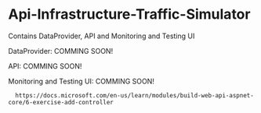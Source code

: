 # Api-Infrastructure-Traffic-Simulator
Contains DataProvider, API and Monitoring and Testing UI

  DataProvider:
      COMMING SOON!
      
  API:
      COMMING SOON!
      
  Monitoring and Testing UI:
      COMMING SOON!

      https://docs.microsoft.com/en-us/learn/modules/build-web-api-aspnet-core/6-exercise-add-controller